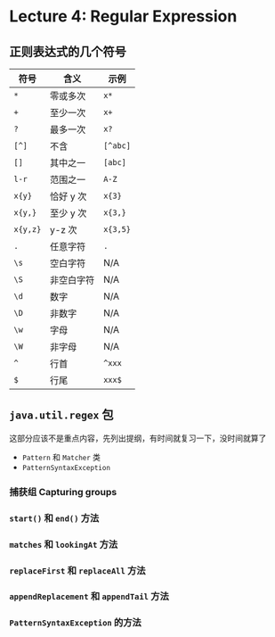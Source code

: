 # Lecture 4: Regular Expression

## 正则表达式的几个符号

| 符号   | 含义     | 示例     |
|------|----------|----------|
| `*`  | 零或多次   | `x*`     |
| `+`  | 至少一次   | `x+`     |
| `?`  | 最多一次   | `x?`     |
| `[^]` | 不含     | `[^abc]`  |
| `[]` | 其中之一   | `[abc]`  |
| `l-r` | 范围之一   | `A-Z`    |
| `x{y}`| 恰好 y 次 | `x{3}`   |
| `x{y,}`| 至少 y 次 | `x{3,}`  |
| `x{y,z}`| y-z 次   | `x{3,5}` |
| `.`  | 任意字符   | `.`      |
| `\s` | 空白字符   | N/A      |
| `\S` | 非空白字符 | N/A      |
| `\d` | 数字     | N/A      |
| `\D` | 非数字   | N/A      |
| `\w` | 字母     | N/A      |
| `\W` | 非字母   | N/A      |
| `^`  | 行首     | `^xxx`   |
| `$`  | 行尾     | `xxx$`   |

## `java.util.regex` 包

这部分应该不是重点内容，先列出提纲，有时间就复习一下，没时间就算了

* `Pattern` 和 `Matcher` 类
* `PatternSyntaxException`

### 捕获组 Capturing groups

### `start()` 和 `end()` 方法

### `matches` 和 `lookingAt` 方法

### `replaceFirst` 和 `replaceAll` 方法

### `appendReplacement` 和 `appendTail` 方法

### `PatternSyntaxException` 的方法
